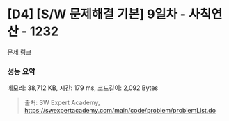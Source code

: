 # [D4] [S/W 문제해결 기본] 9일차 - 사칙연산 - 1232 

[문제 링크](https://swexpertacademy.com/main/code/problem/problemDetail.do?contestProbId=AV141J8KAIcCFAYD) 

### 성능 요약

메모리: 38,712 KB, 시간: 179 ms, 코드길이: 2,092 Bytes



> 출처: SW Expert Academy, https://swexpertacademy.com/main/code/problem/problemList.do